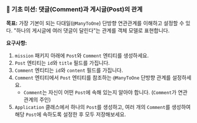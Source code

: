 ### 🥉 기초 미션: 댓글(Comment)과 게시글(Post)의 관계

**목표:** 가장 기본이 되는 다대일(`@ManyToOne`) 단방향 연관관계를 이해하고 설정할 수 있다. "하나의 게시글에 여러 댓글이 달린다"는 관계를 객체 모델로 표현합니다.

**요구사항:**
1.  `mission` 패키지 아래에 `Post`와 `Comment` 엔티티를 생성하세요.
2.  `Post` 엔티티는 `id`와 `title` 필드를 가집니다.
3.  `Comment` 엔티티는 `id`와 `content` 필드를 가집니다.
4.  `Comment` 엔티티에서 `Post` 엔티티를 참조하는 `@ManyToOne` 단방향 관계를 설정하세요.
    * `Comment`는 자신이 어떤 `Post`에 속해 있는지 알아야 합니다. (`Comment`가 연관관계의 주인)
5.  `Application` 클래스에서 하나의 `Post`를 생성하고, 여러 개의 `Comment`를 생성하여 해당 `Post`에 속하도록 설정한 후 모두 저장해보세요.